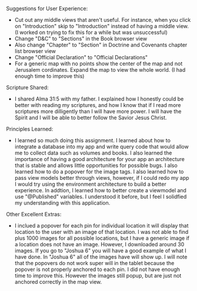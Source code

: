 Suggestions for User Experience:
- Cut out any middle views that aren't useful. For instance, when you click on "Introduction" skip to "Introduction" instead of having a middle view. (I worked on trying to fix this for a while but was unsuccessful)
- Change "D&C" to "Sections" in the Book browser view
- Also change "Chapter" to "Section" in Doctrine and Covenants chapter list browser view
- Change "Official Declaration" to "Official Declarations"
- For a generic map with no points show the center of the map and not Jerusalem cordinates. Expand the map to view the whole world. (I had enough time to improve this)

Scripture Shared:
- I shared Alma 31:5 with my father. I explained how I honestly could be better with reading my scriptures, and how I know that if I read more scriptures more dilligently than I will have more power. I will have the Spirit and I will be able to better follow the Savior Jesus Christ.

Principles Learned:
- I learned so much doing this assignment. I learned about how to integrate a database into my app and write query code that would allow me to collect data such as volumes and books. I also learned the importance of having a good architecture for your app an architecture that is stable and allows little opportunities for possible bugs. I also learned how to do a popover for the image tags. I also learned how to pass view models better through views, however, if I could redo my app I would try using the environment architecture to build a better experience. In addtion, I learned how to better create a viewmodel and use "@Published" variables. I understood it before, but I feel I solidfied my understanding with this application.

Other Excellent Extras:
- I inclued a popover for each pin for individual location it will display that location to the user with an image of that location. I was not able to find plus 1000 images for all possible locations, but I have a generic image if a location does not have an image. However, I downloaded around 30 images. If you go to "Joshua 6" you will have a good example of what I have done. In "Joshua 6" all of the images have will show up. I will note that the popovers do not work super will in the tablet because the popover is not properly anchored to each pin. I did not have enough time to improve this. However the images still popup, but are just not anchored correctly in the map view. 


